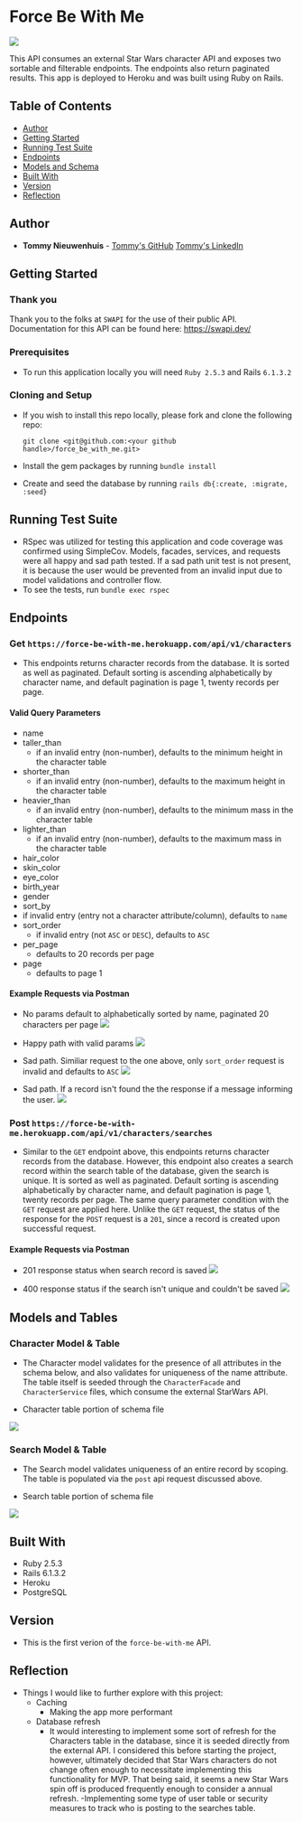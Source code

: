 # Force Be With Me
![](assets/README-98f12721.png)

This API consumes an external Star Wars character API and exposes two sortable and filterable endpoints. The endpoints also return paginated results. This app is deployed to Heroku and was built using Ruby on Rails.

## Table of Contents

- [Author](#author)
- [Getting Started](#getting-started)
- [Running Test Suite](#running-tests-suite)
- [Endpoints](#endpoints)
- [Models and Schema](#models-and-schema)
- [Built With](#built-with)
- [Version](#versioning)
- [Reflection](#reflection)

## Author

- **Tommy Nieuwenhuis** -
  [Tommy's GitHub](https://github.com/tsnieuwen)
  [Tommy's LinkedIn](https://www.linkedin.com/in/thomasnieuwenhuis/)

## Getting Started

### Thank you  
Thank you to the folks at `SWAPI` for the use of their public API. Documentation for this API can be found here: https://swapi.dev/


### Prerequisites
- To run this application locally you will need `Ruby 2.5.3` and Rails `6.1.3.2`

### Cloning and Setup

- If you wish to install this repo locally, please fork and clone the following repo:

    `git clone <git@github.com:<your github handle>/force_be_with_me.git>`

- Install the gem packages by running `bundle install`
- Create and seed the database by running `rails db{:create, :migrate, :seed}`

## Running Test Suite
- RSpec was utilized for testing this application and code coverage was confirmed using SimpleCov. Models, facades, services, and requests were all happy and sad path tested. If a sad path unit test is not present, it is because the user would be prevented from an invalid input due to model validations and controller flow.
- To see the tests, run `bundle exec rspec`

## Endpoints

### Get `https://force-be-with-me.herokuapp.com/api/v1/characters`
- This endpoints returns character records from the database. It is sorted as well as paginated. Default sorting is ascending alphabetically by character name, and default pagination is page 1, twenty records per page.

#### Valid Query Parameters
- name
- taller_than
  - if an invalid entry (non-number), defaults to the minimum height in the character table
- shorter_than
  - if an invalid entry (non-number), defaults to the maximum height in the character table
- heavier_than
  - if an invalid entry (non-number), defaults to the minimum mass in the character table
- lighter_than
  - if an invalid entry (non-number), defaults to the maximum mass in the character table
- hair_color
- skin_color
- eye_color
- birth_year
- gender
- sort_by
 - if invalid entry (entry not a character attribute/column), defaults to `name`
- sort_order
  - if invalid entry (not `ASC` or `DESC`), defaults to `ASC`
- per_page
  - defaults to 20 records per page
- page
  - defaults to page 1

#### Example Requests via Postman
- No params default to alphabetically sorted by name, paginated 20 characters per page
![](assets/README-9a2f0bd2.png)

- Happy path with valid params
![](assets/README-d3387786.png)

- Sad path. Similiar request to the one above, only `sort_order` request is invalid and defaults to `ASC`
![](assets/README-c555a8bb.png)

- Sad path. If a record isn't found the the response if a message informing the user.
![](assets/README-11df58a7.png)

### Post `https://force-be-with-me.herokuapp.com/api/v1/characters/searches`
- Similar to the `GET` endpoint above, this endpoints returns character records from the database. However, this endpoint also creates a search record within the search table of the database, given the search is unique. It is sorted as well as paginated. Default sorting is ascending alphabetically by character name, and default pagination is page 1, twenty records per page. The same query parameter condition with the `GET` request are applied here. Unlike the `GET` request, the status of the response for the `POST` request is a `201`, since a record is created upon successful request.

#### Example Requests via Postman
- 201 response status when search record is saved
![](assets/README-0d4122bf.png)

- 400 response status if the search isn't unique and couldn't be saved
![](assets/README-cc93866e.png)

## Models and Tables

### Character Model & Table
- The Character model validates for the presence of all attributes in the schema below, and also validates for uniqueness of the name attribute. The table itself is seeded through the `CharacterFacade` and `CharacterService` files, which consume the external StarWars API.

- Character table portion of schema file

![](assets/README-198e961c.png)

### Search Model & Table
- The Search model validates uniqueness of an entire record by scoping. The table is populated via the `post` api request discussed above.

- Search table portion of schema file

![](assets/README-809f47a1.png)

## Built With
- Ruby 2.5.3
- Rails 6.1.3.2
- Heroku
- PostgreSQL

## Version
- This is the first verion of the `force-be-with-me` API.

## Reflection
- Things I would like to further explore with this project:
  - Caching
    - Making the app more performant
  - Database refresh
    - It would interesting to implement some sort of refresh for the Characters table in the database, since it is seeded directly from the external API. I considered this before starting the project, however, ultimately decided that Star Wars characters do not change often enough to necessitate  implementing this functionality for MVP. That being said, it seems a new Star Wars spin off is produced frequently enough to consider a annual refresh.
  -Implementing some type of user table or security measures to track who is posting to the searches table.
